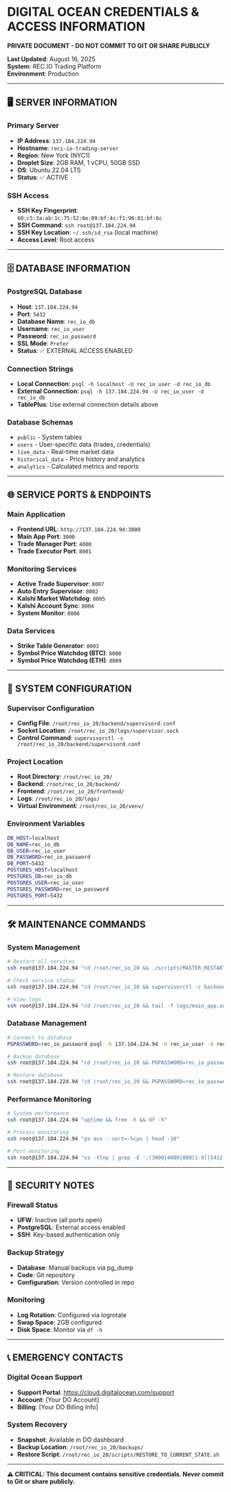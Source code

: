 # DIGITAL OCEAN CREDENTIALS & ACCESS INFORMATION
**PRIVATE DOCUMENT - DO NOT COMMIT TO GIT OR SHARE PUBLICLY**

**Last Updated**: August 16, 2025  
**System**: REC.IO Trading Platform  
**Environment**: Production

---

## 🖥️ **SERVER INFORMATION**

### **Primary Server**
- **IP Address**: `137.184.224.94`
- **Hostname**: `reci-io-trading-server`
- **Region**: New York (NYC1)
- **Droplet Size**: 2GB RAM, 1 vCPU, 50GB SSD
- **OS**: Ubuntu 22.04 LTS
- **Status**: ✅ ACTIVE

### **SSH Access**
- **SSH Key Fingerprint**: `60:c5:3a:ab:1c:75:52:6e:09:bf:4c:f1:96:81:bf:6c`
- **SSH Command**: `ssh root@137.184.224.94`
- **SSH Key Location**: `~/.ssh/id_rsa` (local machine)
- **Access Level**: Root access

---

## 🗄️ **DATABASE INFORMATION**

### **PostgreSQL Database**
- **Host**: `137.184.224.94`
- **Port**: `5432`
- **Database Name**: `rec_io_db`
- **Username**: `rec_io_user`
- **Password**: `rec_io_password`
- **SSL Mode**: `Prefer`
- **Status**: ✅ EXTERNAL ACCESS ENABLED

### **Connection Strings**
- **Local Connection**: `psql -h localhost -U rec_io_user -d rec_io_db`
- **External Connection**: `psql -h 137.184.224.94 -U rec_io_user -d rec_io_db`
- **TablePlus**: Use external connection details above

### **Database Schemas**
- `public` - System tables
- `users` - User-specific data (trades, credentials)
- `live_data` - Real-time market data
- `historical_data` - Price history and analytics
- `analytics` - Calculated metrics and reports

---

## 🌐 **SERVICE PORTS & ENDPOINTS**

### **Main Application**
- **Frontend URL**: `http://137.184.224.94:3000`
- **Main App Port**: `3000`
- **Trade Manager Port**: `4000`
- **Trade Executor Port**: `8001`

### **Monitoring Services**
- **Active Trade Supervisor**: `8007`
- **Auto Entry Supervisor**: `8002`
- **Kalshi Market Watchdog**: `8005`
- **Kalshi Account Sync**: `8004`
- **System Monitor**: `8006`

### **Data Services**
- **Strike Table Generator**: `8003`
- **Symbol Price Watchdog (BTC)**: `8008`
- **Symbol Price Watchdog (ETH)**: `8009`

---

## 🔧 **SYSTEM CONFIGURATION**

### **Supervisor Configuration**
- **Config File**: `/root/rec_io_20/backend/supervisord.conf`
- **Socket Location**: `/root/rec_io_20/logs/supervisor.sock`
- **Control Command**: `supervisorctl -c /root/rec_io_20/backend/supervisord.conf`

### **Project Location**
- **Root Directory**: `/root/rec_io_20/`
- **Backend**: `/root/rec_io_20/backend/`
- **Frontend**: `/root/rec_io_20/frontend/`
- **Logs**: `/root/rec_io_20/logs/`
- **Virtual Environment**: `/root/rec_io_20/venv/`

### **Environment Variables**
```bash
DB_HOST=localhost
DB_NAME=rec_io_db
DB_USER=rec_io_user
DB_PASSWORD=rec_io_password
DB_PORT=5432
POSTGRES_HOST=localhost
POSTGRES_DB=rec_io_db
POSTGRES_USER=rec_io_user
POSTGRES_PASSWORD=rec_io_password
POSTGRES_PORT=5432
```

---

## 🛠️ **MAINTENANCE COMMANDS**

### **System Management**
```bash
# Restart all services
ssh root@137.184.224.94 "cd /root/rec_io_20 && ./scripts/MASTER_RESTART.sh"

# Check service status
ssh root@137.184.224.94 "cd /root/rec_io_20 && supervisorctl -c backend/supervisord.conf status"

# View logs
ssh root@137.184.224.94 "cd /root/rec_io_20 && tail -f logs/main_app.out.log"
```

### **Database Management**
```bash
# Connect to database
PGPASSWORD=rec_io_password psql -h 137.184.224.94 -U rec_io_user -d rec_io_db

# Backup database
ssh root@137.184.224.94 "cd /root/rec_io_20 && PGPASSWORD=rec_io_password pg_dump -h localhost -U rec_io_user rec_io_db > backup_$(date +%Y%m%d_%H%M%S).sql"

# Restore database
ssh root@137.184.224.94 "cd /root/rec_io_20 && PGPASSWORD=rec_io_password psql -h localhost -U rec_io_user -d rec_io_db < backup_file.sql"
```

### **Performance Monitoring**
```bash
# System performance
ssh root@137.184.224.94 "uptime && free -h && df -h"

# Process monitoring
ssh root@137.184.224.94 "ps aux --sort=-%cpu | head -10"

# Port monitoring
ssh root@137.184.224.94 "ss -tlnp | grep -E ':(3000|4000|800[1-9]|5432)'"
```

---

## 🔐 **SECURITY NOTES**

### **Firewall Status**
- **UFW**: Inactive (all ports open)
- **PostgreSQL**: External access enabled
- **SSH**: Key-based authentication only

### **Backup Strategy**
- **Database**: Manual backups via pg_dump
- **Code**: Git repository
- **Configuration**: Version controlled in repo

### **Monitoring**
- **Log Rotation**: Configured via logrotate
- **Swap Space**: 2GB configured
- **Disk Space**: Monitor via `df -h`

---

## 📞 **EMERGENCY CONTACTS**

### **Digital Ocean Support**
- **Support Portal**: https://cloud.digitalocean.com/support
- **Account**: [Your DO Account]
- **Billing**: [Your DO Billing Info]

### **System Recovery**
- **Snapshot**: Available in DO dashboard
- **Backup Location**: `/root/rec_io_20/backups/`
- **Restore Script**: `/root/rec_io_20/scripts/RESTORE_TO_CURRENT_STATE.sh`

---

**⚠️ CRITICAL: This document contains sensitive credentials. Never commit to Git or share publicly.**
